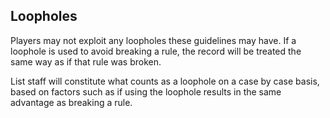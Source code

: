 ## Loopholes

Players may not exploit any loopholes these guidelines may have. If a loophole is used to avoid breaking a rule, the record will be treated the same way as if that rule was broken.

List staff will constitute what counts as a loophole on a case by case basis, based on factors such as if using the loophole results in the same advantage as breaking a rule.